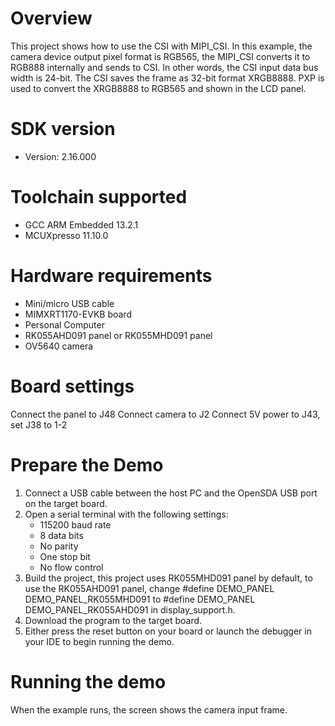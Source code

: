 Overview
========
This project shows how to use the CSI with MIPI_CSI. In this example, the
camera device output pixel format is RGB565, the MIPI_CSI converts it to
RGB888 internally and sends to CSI. In other words, the CSI input data bus
width is 24-bit. The CSI saves the frame as 32-bit format XRGB8888. PXP
is used to convert the XRGB8888 to RGB565 and shown in the LCD panel.

SDK version
===========
- Version: 2.16.000

Toolchain supported
===================
- GCC ARM Embedded  13.2.1
- MCUXpresso  11.10.0

Hardware requirements
=====================
- Mini/micro USB cable
- MIMXRT1170-EVKB board
- Personal Computer
- RK055AHD091 panel or RK055MHD091 panel
- OV5640 camera

Board settings
==============
Connect the panel to J48
Connect camera to J2
Connect 5V power to J43, set J38 to 1-2

Prepare the Demo
================
1.  Connect a USB cable between the host PC and the OpenSDA USB port on the target board.
2.  Open a serial terminal with the following settings:
    - 115200 baud rate
    - 8 data bits
    - No parity
    - One stop bit
    - No flow control
3.  Build the project, this project uses RK055MHD091 panel by default, to use the RK055AHD091 panel,
    change #define DEMO_PANEL DEMO_PANEL_RK055MHD091 to #define DEMO_PANEL DEMO_PANEL_RK055AHD091
    in display_support.h.
4.  Download the program to the target board.
5.  Either press the reset button on your board or launch the debugger in your IDE to begin running the demo.

Running the demo
================
When the example runs, the screen shows the camera input frame.
